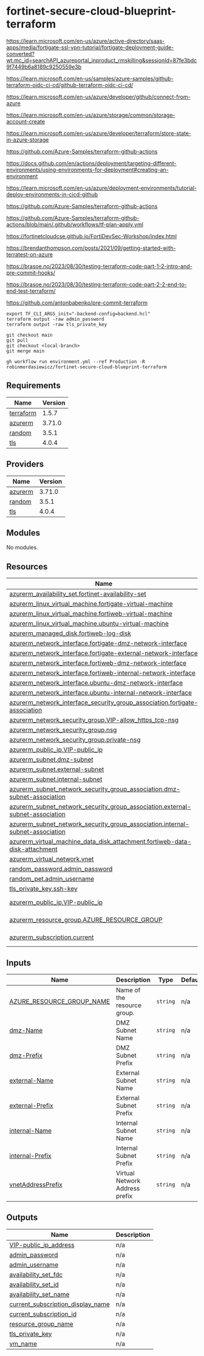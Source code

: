 # fortinet-secure-cloud-blueprint-terraform

https://learn.microsoft.com/en-us/azure/active-directory/saas-apps/media/fortigate-ssl-vpn-tutorial/fortigate-deployment-guide-converted?wt.mc_id=searchAPI_azureportal_inproduct_rmskilling&sessionId=87fe3bdc9f7449b6a8189c9250559e3b

https://learn.microsoft.com/en-us/samples/azure-samples/github-terraform-oidc-ci-cd/github-terraform-oidc-ci-cd/

https://learn.microsoft.com/en-us/azure/developer/github/connect-from-azure

https://learn.microsoft.com/en-us/azure/storage/common/storage-account-create

https://learn.microsoft.com/en-us/azure/developer/terraform/store-state-in-azure-storage

https://github.com/Azure-Samples/terraform-github-actions

https://docs.github.com/en/actions/deployment/targeting-different-environments/using-environments-for-deployment#creating-an-environment

https://learn.microsoft.com/en-us/azure/deployment-environments/tutorial-deploy-environments-in-cicd-github

https://github.com/Azure-Samples/terraform-github-actions

https://github.com/Azure-Samples/terraform-github-actions/blob/main/.github/workflows/tf-plan-apply.yml

https://fortinetcloudcse.github.io/FortiDevSec-Workshop/index.html

https://brendanthompson.com/posts/2021/09/getting-started-with-terratest-on-azure

https://brasoe.no/2023/08/30/testing-terraform-code-part-1-2-intro-and-pre-commit-hooks/

https://brasoe.no/2023/08/30/testing-terraform-code-part-2-2-end-to-end-test-terraform/

https://github.com/antonbabenko/pre-commit-terraform

```
export TF_CLI_ARGS_init="-backend-config=backend.hcl"
terraform output -raw admin_password
terraform output -raw tls_private_key
```

```
git checkout main
git pull
git checkout <local-branch>
git merge main
```

```
gh workflow run environment.yml --ref Production -R robinmordasiewicz/fortinet-secure-cloud-blueprint-terraform
```

<!-- BEGINNING OF PRE-COMMIT-TERRAFORM DOCS HOOK -->
## Requirements

| Name | Version |
|------|---------|
| <a name="requirement_terraform"></a> [terraform](#requirement\_terraform) | 1.5.7 |
| <a name="requirement_azurerm"></a> [azurerm](#requirement\_azurerm) | 3.71.0 |
| <a name="requirement_random"></a> [random](#requirement\_random) | 3.5.1 |
| <a name="requirement_tls"></a> [tls](#requirement\_tls) | 4.0.4 |

## Providers

| Name | Version |
|------|---------|
| <a name="provider_azurerm"></a> [azurerm](#provider\_azurerm) | 3.71.0 |
| <a name="provider_random"></a> [random](#provider\_random) | 3.5.1 |
| <a name="provider_tls"></a> [tls](#provider\_tls) | 4.0.4 |

## Modules

No modules.

## Resources

| Name | Type |
|------|------|
| [azurerm_availability_set.fortinet-availability-set](https://registry.terraform.io/providers/hashicorp/azurerm/3.71.0/docs/resources/availability_set) | resource |
| [azurerm_linux_virtual_machine.fortigate-virtual-machine](https://registry.terraform.io/providers/hashicorp/azurerm/3.71.0/docs/resources/linux_virtual_machine) | resource |
| [azurerm_linux_virtual_machine.fortiweb-virtual-machine](https://registry.terraform.io/providers/hashicorp/azurerm/3.71.0/docs/resources/linux_virtual_machine) | resource |
| [azurerm_linux_virtual_machine.ubuntu-virtual-machine](https://registry.terraform.io/providers/hashicorp/azurerm/3.71.0/docs/resources/linux_virtual_machine) | resource |
| [azurerm_managed_disk.fortiweb-log-disk](https://registry.terraform.io/providers/hashicorp/azurerm/3.71.0/docs/resources/managed_disk) | resource |
| [azurerm_network_interface.fortigate-dmz-network-interface](https://registry.terraform.io/providers/hashicorp/azurerm/3.71.0/docs/resources/network_interface) | resource |
| [azurerm_network_interface.fortigate-external-network-interface](https://registry.terraform.io/providers/hashicorp/azurerm/3.71.0/docs/resources/network_interface) | resource |
| [azurerm_network_interface.fortiweb-dmz-network-interface](https://registry.terraform.io/providers/hashicorp/azurerm/3.71.0/docs/resources/network_interface) | resource |
| [azurerm_network_interface.fortiweb-internal-network-interface](https://registry.terraform.io/providers/hashicorp/azurerm/3.71.0/docs/resources/network_interface) | resource |
| [azurerm_network_interface.ubuntu-dmz-network-interface](https://registry.terraform.io/providers/hashicorp/azurerm/3.71.0/docs/resources/network_interface) | resource |
| [azurerm_network_interface.ubuntu-internal-network-interface](https://registry.terraform.io/providers/hashicorp/azurerm/3.71.0/docs/resources/network_interface) | resource |
| [azurerm_network_interface_security_group_association.fortigate-association](https://registry.terraform.io/providers/hashicorp/azurerm/3.71.0/docs/resources/network_interface_security_group_association) | resource |
| [azurerm_network_security_group.VIP-allow_https_tcp-nsg](https://registry.terraform.io/providers/hashicorp/azurerm/3.71.0/docs/resources/network_security_group) | resource |
| [azurerm_network_security_group.nsg](https://registry.terraform.io/providers/hashicorp/azurerm/3.71.0/docs/resources/network_security_group) | resource |
| [azurerm_network_security_group.private-nsg](https://registry.terraform.io/providers/hashicorp/azurerm/3.71.0/docs/resources/network_security_group) | resource |
| [azurerm_public_ip.VIP-public_ip](https://registry.terraform.io/providers/hashicorp/azurerm/3.71.0/docs/resources/public_ip) | resource |
| [azurerm_subnet.dmz-subnet](https://registry.terraform.io/providers/hashicorp/azurerm/3.71.0/docs/resources/subnet) | resource |
| [azurerm_subnet.external-subnet](https://registry.terraform.io/providers/hashicorp/azurerm/3.71.0/docs/resources/subnet) | resource |
| [azurerm_subnet.internal-subnet](https://registry.terraform.io/providers/hashicorp/azurerm/3.71.0/docs/resources/subnet) | resource |
| [azurerm_subnet_network_security_group_association.dmz-subnet-association](https://registry.terraform.io/providers/hashicorp/azurerm/3.71.0/docs/resources/subnet_network_security_group_association) | resource |
| [azurerm_subnet_network_security_group_association.external-subnet-association](https://registry.terraform.io/providers/hashicorp/azurerm/3.71.0/docs/resources/subnet_network_security_group_association) | resource |
| [azurerm_subnet_network_security_group_association.internal-subnet-association](https://registry.terraform.io/providers/hashicorp/azurerm/3.71.0/docs/resources/subnet_network_security_group_association) | resource |
| [azurerm_virtual_machine_data_disk_attachment.fortiweb-data-disk-attachment](https://registry.terraform.io/providers/hashicorp/azurerm/3.71.0/docs/resources/virtual_machine_data_disk_attachment) | resource |
| [azurerm_virtual_network.vnet](https://registry.terraform.io/providers/hashicorp/azurerm/3.71.0/docs/resources/virtual_network) | resource |
| [random_password.admin_password](https://registry.terraform.io/providers/hashicorp/random/3.5.1/docs/resources/password) | resource |
| [random_pet.admin_username](https://registry.terraform.io/providers/hashicorp/random/3.5.1/docs/resources/pet) | resource |
| [tls_private_key.ssh-key](https://registry.terraform.io/providers/hashicorp/tls/4.0.4/docs/resources/private_key) | resource |
| [azurerm_public_ip.VIP-public_ip](https://registry.terraform.io/providers/hashicorp/azurerm/3.71.0/docs/data-sources/public_ip) | data source |
| [azurerm_resource_group.AZURE_RESOURCE_GROUP](https://registry.terraform.io/providers/hashicorp/azurerm/3.71.0/docs/data-sources/resource_group) | data source |
| [azurerm_subscription.current](https://registry.terraform.io/providers/hashicorp/azurerm/3.71.0/docs/data-sources/subscription) | data source |

## Inputs

| Name | Description | Type | Default | Required |
|------|-------------|------|---------|:--------:|
| <a name="input_AZURE_RESOURCE_GROUP_NAME"></a> [AZURE\_RESOURCE\_GROUP\_NAME](#input\_AZURE\_RESOURCE\_GROUP\_NAME) | Name of the resource group. | `string` | n/a | yes |
| <a name="input_dmz-Name"></a> [dmz-Name](#input\_dmz-Name) | DMZ Subnet Name | `string` | n/a | yes |
| <a name="input_dmz-Prefix"></a> [dmz-Prefix](#input\_dmz-Prefix) | DMZ Subnet Prefix | `string` | n/a | yes |
| <a name="input_external-Name"></a> [external-Name](#input\_external-Name) | External Subnet Name | `string` | n/a | yes |
| <a name="input_external-Prefix"></a> [external-Prefix](#input\_external-Prefix) | External Subnet Prefix | `string` | n/a | yes |
| <a name="input_internal-Name"></a> [internal-Name](#input\_internal-Name) | Internal Subnet Name | `string` | n/a | yes |
| <a name="input_internal-Prefix"></a> [internal-Prefix](#input\_internal-Prefix) | Internal Subnet Prefix | `string` | n/a | yes |
| <a name="input_vnetAddressPrefix"></a> [vnetAddressPrefix](#input\_vnetAddressPrefix) | Virtual Network Address prefix | `string` | n/a | yes |

## Outputs

| Name | Description |
|------|-------------|
| <a name="output_VIP-public_ip_address"></a> [VIP-public\_ip\_address](#output\_VIP-public\_ip\_address) | n/a |
| <a name="output_admin_password"></a> [admin\_password](#output\_admin\_password) | n/a |
| <a name="output_admin_username"></a> [admin\_username](#output\_admin\_username) | n/a |
| <a name="output_availability_set_fdc"></a> [availability\_set\_fdc](#output\_availability\_set\_fdc) | n/a |
| <a name="output_availability_set_id"></a> [availability\_set\_id](#output\_availability\_set\_id) | n/a |
| <a name="output_availability_set_name"></a> [availability\_set\_name](#output\_availability\_set\_name) | n/a |
| <a name="output_current_subscription_display_name"></a> [current\_subscription\_display\_name](#output\_current\_subscription\_display\_name) | n/a |
| <a name="output_current_subscription_id"></a> [current\_subscription\_id](#output\_current\_subscription\_id) | n/a |
| <a name="output_resource_group_name"></a> [resource\_group\_name](#output\_resource\_group\_name) | n/a |
| <a name="output_tls_private_key"></a> [tls\_private\_key](#output\_tls\_private\_key) | n/a |
| <a name="output_vm_name"></a> [vm\_name](#output\_vm\_name) | n/a |
<!-- END OF PRE-COMMIT-TERRAFORM DOCS HOOK -->

